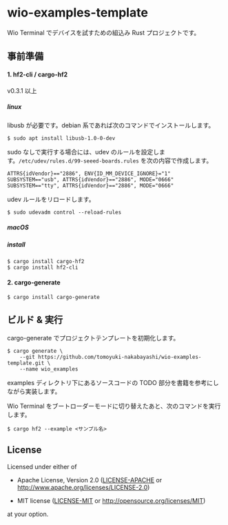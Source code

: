 # wio-examples-template

Wio Terminal でデバイスを試すための組込み Rust プロジェクトです。

## 事前準備

#### 1. hf2-cli / cargo-hf2

v0.3.1 以上

##### linux

libusb が必要です。debian 系であれば次のコマンドでインストールします。

```
$ sudo apt install libusb-1.0-0-dev
```

sudo なしで実行する場合には、udev のルールを設定します。`/etc/udev/rules.d/99-seeed-boards.rules` を次の内容で作成します。

```
ATTRS{idVendor}=="2886", ENV{ID_MM_DEVICE_IGNORE}="1"
SUBSYSTEM=="usb", ATTRS{idVendor}=="2886", MODE="0666"
SUBSYSTEM=="tty", ATTRS{idVendor}=="2886", MODE="0666"
```

udev ルールをリロードします。

```
$ sudo udevadm control --reload-rules
```

##### macOS

##### install

```
$ cargo install cargo-hf2
$ cargo install hf2-cli
```

[`hf2-rs`]: https://github.com/jacobrosenthal/hf2-rs/

#### 2. cargo-generate

```
$ cargo install cargo-generate
```

[`cargo-generate`]: https://crates.io/crates/cargo-generate

## ビルド & 実行

cargo-generate でプロジェクトテンプレートを初期化します。

```
$ cargo generate \
    --git https://github.com/tomoyuki-nakabayashi/wio-examples-template.git \
    --name wio_examples
```

examples ディレクトリ下にあるソースコードの TODO 部分を書籍を参考にしながら実装します。

Wio Terminal をブートローダーモードに切り替えたあと、次のコマンドを実行します。

```
$ cargo hf2 --example <サンプル名>
```

## License

Licensed under either of

- Apache License, Version 2.0 ([LICENSE-APACHE](LICENSE-APACHE) or
  http://www.apache.org/licenses/LICENSE-2.0)

- MIT license ([LICENSE-MIT](LICENSE-MIT) or http://opensource.org/licenses/MIT)

at your option.
